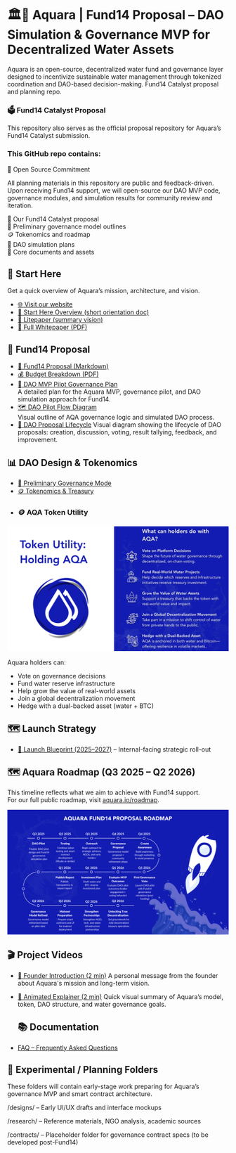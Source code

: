 # 🏛🌊 Aquara | Fund14 Proposal – DAO Simulation & Governance MVP for Decentralized Water Assets

Aquara is an open-source, decentralized water fund and governance layer designed to incentivize sustainable water management through tokenized coordination and DAO-based decision-making. Fund14 Catalyst proposal and planning repo.

### 🗳️ Fund14 Catalyst Proposal
This repository also serves as the official proposal repository for Aquara’s Fund14 Catalyst submission.

### This GitHub repo contains:

🧩 Open Source Commitment  

All planning materials in this repository are public and feedback-driven. Upon receiving Fund14 support, we will open-source our DAO MVP code, governance modules, and simulation results for community review and iteration.

📄 Our Fund14 Catalyst proposal  
🧠 Preliminary governance model outlines  
🪙 Tokenomics and roadmap  
🧪 DAO simulation plans  
📂 Core documents and assets  

## 🔗 Start Here

Get a quick overview of Aquara’s mission, architecture, and vision.

- [🌐 Visit our website](https://aquara.io)
- [🧭 Start Here Overview (short orientation doc)](https://drive.google.com/file/d/1zaSm0HRqofiqqE2vp_2DebN9n7Hu7M7S/view?usp=sharing)
- [📄 Litepaper (summary vision)](https://drive.google.com/file/d/13TNf74iXeh9C9j7FEjtnZ0IoVR_I0A_Z/view?usp=sharing)
- [📘 Full Whitepaper (PDF)](https://drive.google.com/file/d/1EJeiwv_9_CiSVi_LokZL6-zvBADQoVB3/view?usp=sharing)

## 💸 Fund14 Proposal

- [📄 Fund14 Proposal (Markdown)](proposal.md)
- [💰 Budget Breakdown (PDF)](./assets/Aquara_Catalyst_F14_Budget.pdf)
- [🧪 DAO MVP Pilot Governance Plan](./dao-mvp-pilot-governance.md)  
  A detailed plan for the Aquara MVP, governance pilot, and DAO simulation approach for Fund14.
- [🗺 DAO Pilot Flow Diagram](./assets/DAO_Flow_Diagram.png)  
  Visual outline of AQA governance logic and simulated DAO process.
- [🧭 DAO Proposal Lifecycle](./assets/DAO_Proposal_Lifecycle.png)
  Visual diagram showing the lifecycle of DAO proposals: creation, discussion, voting, result tallying, feedback, and improvement.

## 📊 DAO Design & Tokenomics

- [🧠 Preliminary Governance Mode](https://www.aquara.io/_files/ugd/6d59ef_db50001936c6464db4ebafb342d2f41f.pdf)
- [🪙 Tokenomics & Treasury](https://www.aquara.io/_files/ugd/6d59ef_7a799203d6df4720add4f3ba11807382.pdf)
- ### 🪙 AQA Token Utility

<img src="./assets/aqa-token-utility.png" width="700"/>

Aquara holders can:
- Vote on governance decisions
- Fund water reserve infrastructure
- Help grow the value of real-world assets
- Join a global decentralization movement
- Hedge with a dual-backed asset (water + BTC)

## 🗺️ Launch Strategy

- [📅 Launch Blueprint (2025–2027)](https://drive.google.com/file/d/1WBg79isRDq532cxkcSPcBF3-ZAY440Pf/view) – Internal-facing strategic roll-out

## 🗺️ Aquara Roadmap (Q3 2025 – Q2 2026)

This timeline reflects what we aim to achieve with Fund14 support.  
For our full public roadmap, visit [aquara.io/roadmap](https://www.aquara.io/roadmap).

![Aquara Roadmap](./assets/roadmap-2025-2026.png)

## 🎬 Project Videos

- [🔹 Founder Introduction (2 min)](https://www.youtube.com/watch?v=ChHVROUFp8g)
  A personal message from the founder about Aquara's mission and long-term vision.

- [🔹 Animated Explainer (2 min)](https://www.youtube.com/watch?v=ZFZ48x9umt8)
  Quick visual summary of Aquara’s model, token, DAO structure, and water governance goals.

  ## 📚 Documentation

- [FAQ – Frequently Asked Questions](faq.md)

## 🧪 Experimental / Planning Folders

These folders will contain early-stage work preparing for Aquara’s governance MVP and smart contract architecture.

/designs/ – Early UI/UX drafts and interface mockups

/research/ – Reference materials, NGO analysis, academic sources

/contracts/ – Placeholder folder for governance contract specs (to be developed post-Fund14)
